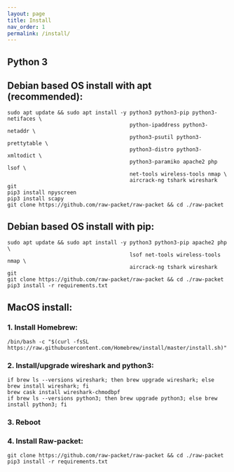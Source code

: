 ```yaml
---
layout: page
title: Install
nav_order: 1
permalink: /install/
---
```


## Python 3

## Debian based OS install with apt (recommended):
```
sudo apt update && sudo apt install -y python3 python3-pip python3-netifaces \
                                       python-ipaddress python3-netaddr \
                                       python3-psutil python3-prettytable \
                                       python3-distro python3-xmltodict \
                                       python3-paramiko apache2 php lsof \
                                       net-tools wireless-tools nmap \
                                       aircrack-ng tshark wireshark git
pip3 install npyscreen
pip3 install scapy
git clone https://github.com/raw-packet/raw-packet && cd ./raw-packet
```

## Debian based OS install with pip:
```
sudo apt update && sudo apt install -y python3 python3-pip apache2 php \
                                       lsof net-tools wireless-tools nmap \
                                       aircrack-ng tshark wireshark git
git clone https://github.com/raw-packet/raw-packet && cd ./raw-packet
pip3 install -r requirements.txt
```

## MacOS install:

### 1. Install Homebrew:
```
/bin/bash -c "$(curl -fsSL https://raw.githubusercontent.com/Homebrew/install/master/install.sh)"
```

### 2. Install/upgrade wireshark and python3:
```
if brew ls --versions wireshark; then brew upgrade wireshark; else brew install wireshark; fi
brew cask install wireshark-chmodbpf
if brew ls --versions python3; then brew upgrade python3; else brew install python3; fi
```

### 3. Reboot

### 4. Install Raw-packet:
```
git clone https://github.com/raw-packet/raw-packet && cd ./raw-packet
pip3 install -r requirements.txt
```
